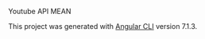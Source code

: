 Youtube API MEAN

This project was generated with [Angular CLI](https://github.com/angular/angular-cli) version 7.1.3.
